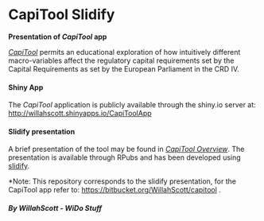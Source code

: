 # CapiTool Slidify

**Presentation of *CapiTool* app**

[*CapiTool*][1] permits an educational exploration of how intuitively different macro-variables affect the regulatory capital requirements set by the Capital Requirements as set by the European Parliament in the CRD IV.

[1]: http://willahscott.shinyapps.io/CapiToolApp


#### Shiny App
The *CapiTool* application is publicly available through the shiny.io server at: http://willahscott.shinyapps.io/CapiToolApp


#### Slidify presentation
A brief presentation of the tool may be found in [*CapiTool Overview*](http://rpubs.com/WillahScott/capitool). The presentation is available through RPubs and has been developed using [slidify](http://github.com/ramnathv/slidify).


*Note: This repository corresponds to the slidify presentation, for the CapiTool app refer to: https://bitbucket.org/WillahScott/capitool .

##### By WillahScott - WiDo Stuff